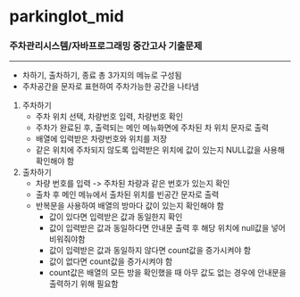 # parkinglot_mid
### 주차관리시스템/자바프로그래밍 중간고사 기출문제
-------------------------
- 차하기, 출차하기, 종료 총 3가지의 메뉴로 구성됨
- 주차공간을 문자로 표현하여 주차가능한 공간을 나타냄
1. 주차하기
    - 주차 위치 선택, 차량번호 입력, 차량번호 확인
    - 주차가 완료된 후, 출력되는 메인 메뉴화면에 주차된 차 위치 문자로 출력
    - 배열에 입력받은 차량번호와 위치를 저장
    - 같은 위치에 주차되지 않도록 입력받은 위치에 값이 있는지 NULL값을 사용해 확인해야 함
2. 출차하기
    - 차량 번호를 입력 -> 주차된 차량과 같은 번호가 있는지 확인
    - 출차 후 메인 메뉴에서 출차된 위치를 빈공간 문자로 출력
    - 반복문을 사용하여 배열의 방마다 값이 있는지 확인해야 함
        - 값이 있다면 입력받은 값과 동일한지 확인
        - 값이 입력받은 값과 동일하다면 안내문 출력 후 해당 위치에 null값을 넣어 비워줘야함
        - 값이 입력받은 값과 동일하지 않다면 count값을 증가시켜야 함
        - 값이 없다면 count값을 증가시켜야 함
        - count값은 배열의 모든 방을 확인했을 때 아무 값도 없는 경우에 안내문을 출력하기 위해 필요함

